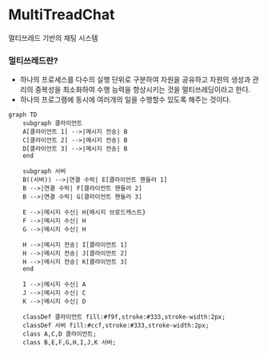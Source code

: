 # MultiTreadChat
멀티쓰레드 기반의 채팅 시스템

### 멀티쓰레드란?
- 하나의 프로세스를 다수의 실행 단위로 구분하여 자원을 공유하고 자원의 생성과 관리의 중복성을 최소화하여 수행 능력을 향상시키는 것을 멀티쓰레딩이라고 한다.
- 하나의 프로그램에 동시에 여러개의 일을 수행할수 있도록 해주는 것이다.

```mermaid
graph TD
    subgraph 클라이언트
    A[클라이언트 1] -->|메시지 전송| B
    C[클라이언트 2] -->|메시지 전송| B
    D[클라이언트 3] -->|메시지 전송| B
    end

    subgraph 서버
    B((서버)) -->|연결 수락| E[클라이언트 핸들러 1]
    B -->|연결 수락| F[클라이언트 핸들러 2]
    B -->|연결 수락| G[클라이언트 핸들러 3]

    E -->|메시지 수신| H{메시지 브로드캐스트}
    F -->|메시지 수신| H
    G -->|메시지 수신| H

    H -->|메시지 전송| I[클라이언트 1]
    H -->|메시지 전송| J[클라이언트 2]
    H -->|메시지 전송| K[클라이언트 3]
    end

    I -->|메시지 수신| A
    J -->|메시지 수신| C
    K -->|메시지 수신| D

    classDef 클라이언트 fill:#f9f,stroke:#333,stroke-width:2px;
    classDef 서버 fill:#ccf,stroke:#333,stroke-width:2px;
    class A,C,D 클라이언트;
    class B,E,F,G,H,I,J,K 서버;
```
